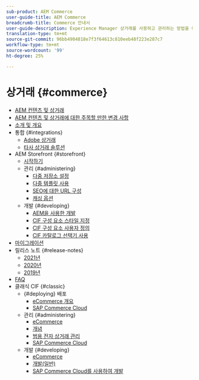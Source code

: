 ```yaml
---
sub-product: AEM Commerce
user-guide-title: AEM Commerce
breadcrumb-title: Commerce 안내서
user-guide-description: Experience Manager 상거래를 사용하고 관리하는 방법을 이해합니다.
translation-type: tm+mt
source-git-commit: 96bb4904818e7f3f64613c810eeb48f223e287c7
workflow-type: tm+mt
source-wordcount: '99'
ht-degree: 25%

---
```



# 상거래 {#commerce}

+ [AEM 컨텐츠 및 상거래](/help/commerce/home.md)
+ [AEM 컨텐츠 및 상거래에 대한 주목할 만한 변경 사항](cif/changes.md)
+ [소개 및 개요](cif/introduction.md)
+ 통합 {#integrations}
   + [Adobe 상거래](cif/integrating/magento.md)
   + [타사 상거래 솔루션](cif/integrating/third-party.md)
+ AEM Storefront {#storefront}
   + [시작하기](cif/getting-started.md)
   + 관리 {#administering}
      + [다중 저장소 설정](cif/configuring/multi-store-setup.md)
      + [다중 템플릿 사용](cif/configuring/multi-template-usage.md)
      + [SEO에 대한 URL 구성](cif/configuring/advanced-url-configuration.md)
      + [캐싱 옵션](cif/configuring/caching.md)
   + 개발 {#developing}
      + [AEM을 사용한 개발](cif/develop.md)
      + [CIF 구성 요소 스타일 지정](cif/customizing/style-cif-component.md)
      + [CIF 구성 요소 사용자 정의](cif/customizing/customize-cif-components.md)
      + [CIF 카탈로그 선택기 사용](cif/customizing/use-cif-pickers.md)
+ [마이그레이션](cif/migration.md)
+ 릴리스 노트 {#release-notes}
   + [2021년](cif/release-notes/release-notes-2021.md)
   + [2020년](cif/release-notes/release-notes-2020.md)
   + [2019년](cif/release-notes/release-notes-2019.md)
+ [FAQ](cif/faq.md)
+ 클래식 CIF {#classic}
   + {#deploying} 배포
      + [eCommerce 개요](/help/commerce/cif-classic/deploying/ecommerce.md)
      + [SAP Commerce Cloud](/help/commerce/cif-classic/deploying/sap-commerce-cloud.md)
   + 관리 {#administering}
      + [eCommerce](/help/commerce/cif-classic/administering/ecommerce.md)
      + [개념](/help/commerce/cif-classic/administering/concepts.md)
      + [범용 전자 상거래 관리](/help/commerce/cif-classic/administering/generic.md)
      + [SAP Commerce Cloud](/help/commerce/cif-classic/administering/sap-commerce-cloud.md)
   + 개발 {#developing}
      + [eCommerce](/help/commerce/cif-classic/developing/ecommerce.md)
      + [개발(일반)](/help/commerce/cif-classic/developing/generic.md)
      + [SAP Commerce Cloud를 사용하여 개발](/help/commerce/cif-classic/developing/sap-commerce-cloud.md)
